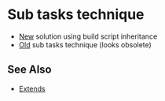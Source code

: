 ﻿# Sub tasks technique

- [New](New) solution using build script inheritance
- [Old](Old) sub tasks technique (looks obsolete)

## See Also

- [Extends](../Extends)
